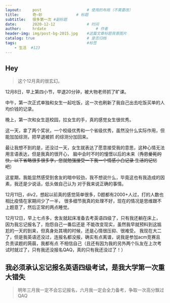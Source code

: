 ```yaml
---
layout:     post                    # 使用的布局（不需要改）
title:      奇~妙               # 标题 
subtitle:   很多第一次 #副标题
date:       2020-12-12              # 时间
author:     hrdate                      # 作者
header-img: img/post-bg-2015.jpg    #这篇文章标题背景图片
catalog: true                       # 是否归档
tags:                               #标签
    - 生活  #123
---
```


## Hey
>这个12月真的很玄幻。

12月8日，早上第四小节，早退20分钟，被大物老师抓了旷课。

中午，第一次正式单独和女生一起吃饭，这一次也刷新了我自己出去吃饭买单的人均价钱的记录。

晚上，第一次和女生逛校园，拉女生的手，真的感觉女生很优秀。

这一天，拿了两个奖状，一个校级优秀和一个省级优秀，虽然没什么实际作用，但能加加综测，把早退被抓
的综测分加回来。

最让我想不到的是，还没过一天，女生就表达了愿意接受我的意思，这种心情无法用言语表达，但是我真的很开心，
脑中会时不时的憧憬以后的未来（~~秀恩爱死的快，以下省略很多很多字，您就勉强接受一下我一个情感小白记录
生活的记忆吧~~）

这星期，我能显然感受到舍友的暗中较劲，我不想说什么，毕竟这也有我造成的因素，我还是少说话，低头做自己认为
对于我来说正确的事情。

12月11日，div2，想起以前真的感觉简单很多，D题都有2000+人过，打的人数也相比疫情在家期间少了一半，
很多细节我真的处理不好，现在的情况是思维跟不上题意了，然后正常的两点睡觉。

12月12日，早上七点多，舍友就起床准备去考英语四级了，只有我还躺在床上，因为我忘记报名了，抱怨自己一番后还是
不能改变现实，虽然我早就预料到这尴尬的一天的到来，但真身处其境的时候，还是心情很压抑、很难受。
我现在大二了，但是我英语还没过，连报名都没报，确实有点离谱，说我是参加acm竞赛且负责读题的蒟蒻，我都有点
不相信自己（且还有因为我的另外两个队友在上次考试时就过了，只有我还没报名QAQ，真的只有我还没过了！）

## 我必须承认忘记报名英语四级考试，是我大学第一次重大错失
>明年三月我一定不会忘记报名，六月我一定会全力备考，争取一次高分飘过QAQ
